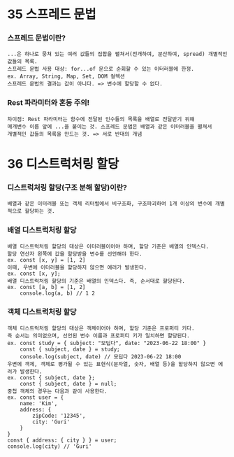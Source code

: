 # 35 스프레드 문법

### 스프레드 문법이란?
    ...은 하나로 뭉쳐 있는 여러 값들의 집합을 펼쳐서(전개하여, 분산하여, spread) 개별적인 값들의 목록.
    스프레드 문법 사용 대상: for...of 문으로 순회할 수 있는 이터러블에 한정.
    ex. Array, String, Map, Set, DOM 컬렉션
    스프레드 문법의 결과는 값이 아니다. => 변수에 할당할 수 없다.

### Rest 파라미터와 혼동 주의!
    차이점: Rest 파라미터는 함수에 전달된 인수들의 목록을 배열로 전달받기 위해 
    매개변수 이름 앞에 ...을 붙이는 것. 스프레드 문법은 배열과 같은 이터러블을 펼쳐서
    개별적인 값들의 목록을 만드는 것. => 서로 반대의 개념


# 36 디스트럭처링 할당

### 디스트럭처링 할당(구조 분해 할당)이란?
    배열과 같은 이터러블 또는 객체 리터럴에서 비구조화, 구조파괴하여 1개 이상의 변수에 개별적으로 할당하는 것.

### 배열 디스트럭처링 할당
    배열 디스트럭처링 할당의 대상은 이터러블이어야 하며, 할당 기준은 배열의 인덱스다.
    할당 연산자 왼쪽에 값을 할당받을 변수를 선언해야 한다.
    ex. const [x, y] = [1, 2]
    이때, 우변에 이터러블을 할당하지 않으면 에러가 발생한다.
    ex. const [x, y];
    배열 디스트럭처링 할당의 기준은 배열의 인덱스다. 즉, 순서대로 할당된다.
    ex. const [a, b] = [1, 2]
        console.log(a, b) // 1 2
    
### 객체 디스트럭처링 할당
    객체 디스트럭처링 할당의 대상은 객체이어야 하며, 할당 기준은 프로퍼티 키다.
    즉 순서는 의미없으며, 선언된 변수 이름과 프로퍼티 키가 일치하면 할당된다.
    ex. const study = { subject: "모딥다", date: "2023-06-22 18:00" }
        const { subject, date } = study;
        console.log(subject, date) // 모딥다 2023-06-22 18:00
    우변에 객체, 객체로 평가될 수 있는 표현식(문자열, 숫자, 배열 등)을 할당하지 않으면 에러가 발생한다.
    ex. const { subject, date };
        const { subject, date } = null;
    중첩 객체의 경우는 다음과 같이 사용한다.
    ex. const user = {
        name: 'Kim',
        address: {
            zipCode: '12345',
            city: 'Guri'
        }
    }
    const { address: { city } } = user;
    console.log(city) // 'Guri'
    
          





    
